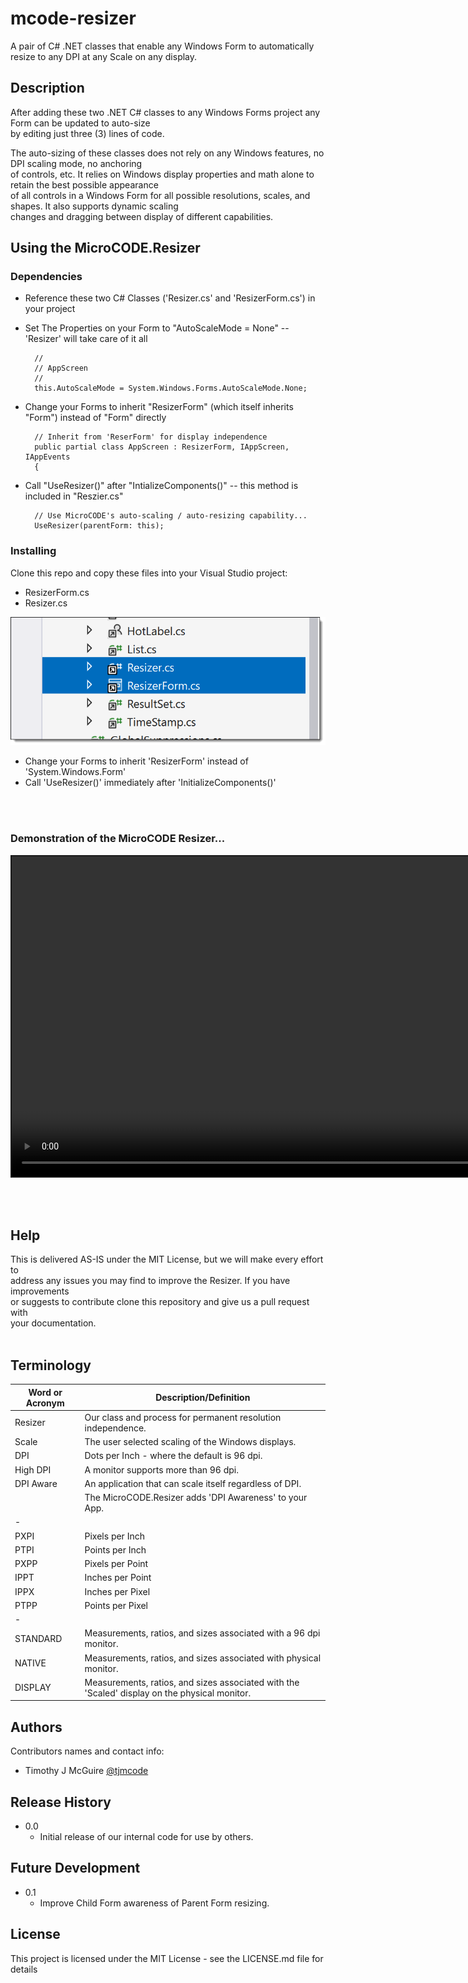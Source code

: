 # mcode-resizer
A pair of C# .NET classes that enable any Windows Form to automatically resize to any DPI at any Scale on any display.


## Description

After adding these two .NET C# classes to any Windows Forms project any Form can be updated to auto-size<br>
by editing just three (3) lines of code.

The auto-sizing of these classes does not rely on any Windows features, no DPI scaling mode, no anchoring<br>
of controls, etc. It relies on Windows display properties and math alone to retain the best possible appearance<br>
of all controls in a Windows Form for all possible resolutions, scales, and shapes. It also supports dynamic scaling<br>
changes and dragging between display of different capabilities.


## Using the MicroCODE.Resizer


### Dependencies

* Reference these two C# Classes ('Resizer.cs' and 'ResizerForm.cs') in your project

* Set The Properties on your Form to "AutoScaleMode = None" -- 'Resizer' will take care of it all

        //
        // AppScreen
        //
        this.AutoScaleMode = System.Windows.Forms.AutoScaleMode.None;


* Change your Forms to inherit "ResizerForm" (which itself inherits "Form") instead of "Form" directly

        // Inherit from 'ReserForm' for display independence
        public partial class AppScreen : ResizerForm, IAppScreen, IAppEvents
        {

* Call "UseResizer()" after "IntializeComponents()" -- this method is included in "Reszier.cs"


        // Use MicroCODE's auto-scaling / auto-resizing capability...
        UseResizer(parentForm: this);


### Installing

Clone this repo and copy these files into your Visual Studio project:
- ResizerForm.cs
- Resizer.cs

<p align="left"><img src=".\images\resizer-files.png" width="512" title="MicroCODE Resizer Files..."></p>

* Change your Forms to inherit 'ResizerForm' instead of 'System.Windows.Form'
* Call 'UseResizer()' immediately after 'InitializeComponents()'
<br>
<br>

### Demonstration of the MicroCODE Resizer...

<video id="demo-video" style="border-style:solid; border-width:2px" src="https://user-images.githubusercontent.com/8990676/cannot-upload.mp4" width="1024" allowfullscreen="allowfullscreen" webkitallowfullscreen="webkitallowfullscreen" mozallowfullscreen="mozallowfullscreen" allow="autoplay *" loop autoplay autobuffer controls muted>
Your browser does not support the HTML5 player.
</video>
</p>
<br>
<br>


## Help

This is delivered AS-IS under the MIT License, but we will make every effort to<br>
address any issues you may find to improve the Resizer. If you have improvements<br>
or suggests to contribute clone this repository and give us a pull request with<br>
your documentation.<br>
<br>


## Terminology

| Word or Acronym	| Description/Definition                                |
|-------------------|-------------------------------------------------------|
|  Resizer	        | Our class and process for permanent resolution independence.
|  Scale            | The user selected scaling of the Windows displays.
|  DPI              | Dots per Inch - where the default is 96 dpi.
|  High DPI         | A monitor supports more than 96 dpi.
|  DPI Aware        | An application that can scale itself regardless of DPI.
|                   | The MicroCODE.Resizer adds 'DPI Awareness' to your App.
|  -
|  PXPI             | Pixels per Inch
|  PTPI             | Points per Inch
|  PXPP             | Pixels per Point
|  IPPT             | Inches per Point
|  IPPX             | Inches per Pixel
|  PTPP             | Points per Pixel
|  -
|  STANDARD         | Measurements, ratios, and sizes associated with a 96 dpi monitor.
|  NATIVE           | Measurements, ratios, and sizes associated with physical monitor.
|  DISPLAY          | Measurements, ratios, and sizes associated with the 'Scaled' display on the physical monitor.


## Authors

Contributors names and contact info:

* Timothy J McGuire [@tjmcode](https://tjmcode.github.io/)



## Release History

* 0.0
    * Initial release of our internal code for use by others.

## Future Development

* 0.1
    * Improve Child Form awareness of Parent Form resizing.


## License

This project is licensed under the MIT License - see the LICENSE.md file for details
